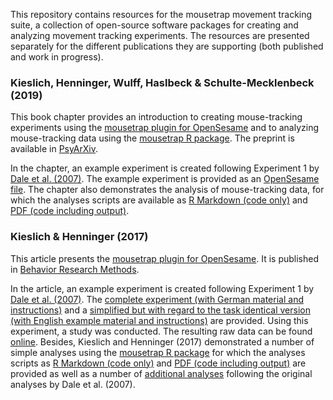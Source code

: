 This repository contains resources for the mousetrap movement tracking suite, a collection of open-source software packages for creating and analyzing movement tracking experiments. The resources are presented separately for the different publications they are supporting (both published and work in progress).


### Kieslich, Henninger, Wulff, Haslbeck & Schulte-Mecklenbeck (2019)

This book chapter provides an introduction to creating mouse-tracking experiments using the [mousetrap plugin for OpenSesame](https://github.com/pascalkieslich/mousetrap-os) and to analyzing mouse-tracking data using the [mousetrap R package](http://pascalkieslich.github.io/mousetrap/). The preprint is available in [PsyArXiv](https://psyarxiv.com/zuvqa/).

In the chapter, an example experiment is created following Experiment 1 by [Dale et al. (2007)](https://doi.org/10.3758/BF03195938). The example experiment is provided as an [OpenSesame file](Kieslichetal2019_chapter/tutorial_experiment.osexp). The chapter also demonstrates the analysis of mouse-tracking data, for which the analyses scripts are available as [R Markdown (code only)](Kieslichetal2019_chapter/tutorial_analyses.Rmd) and [PDF (code including output)](Kieslichetal2019_chapter/tutorial_analyses.pdf).


### Kieslich & Henninger (2017)

This article presents the [mousetrap plugin for OpenSesame](https://github.com/pascalkieslich/mousetrap-os). It is published in [Behavior Research Methods](https://doi.org/10.3758/s13428-017-0900-z).

In the article, an example experiment is created following Experiment 1 by [Dale et al. (2007)](https://doi.org/10.3758/BF03195938). The [complete experiment (with German material and instructions)](KieslichHenninger2017/experiment/experiment_german_full_version.osexp) and a [simplified but with regard to the task identical version (with English example material and instructions)](KieslichHenninger2017/experiment/experiment_english_simplified.osexp) are provided. Using this experiment, a study was conducted. The resulting raw data can be found [online](KieslichHenninger2017/merged_data/raw_data.csv.gz). Besides, Kieslich and Henninger (2017) demonstrated a number of simple analyses using the [mousetrap R package](http://pascalkieslich.github.io/mousetrap/) for which the analyses scripts as [R Markdown (code only)](KieslichHenninger2017/KH2017_analyses.Rmd) and [PDF (code including output)](KieslichHenninger2017/KH2017_analyses.pdf) are provided as well as a number of [additional analyses](KieslichHenninger2017/KH2017_analyses_following_Dale_et_al.pdf) following the original analyses by Dale et al. (2007).
